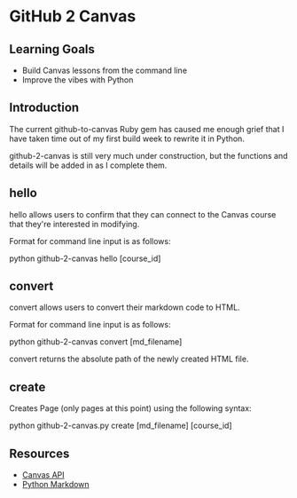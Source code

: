 # GitHub 2 Canvas

## Learning Goals

- Build Canvas lessons from the command line
- Improve the vibes with Python

## Introduction

The current github-to-canvas Ruby gem has caused me enough grief that I have
taken time out of my first build week to rewrite it in Python.

github-2-canvas is still very much under construction, but the functions and
details will be added in as I complete them.

## hello

hello allows users to confirm that they can connect to the Canvas course
that they're interested in modifying.

Format for command line input is as follows:

python github-2-canvas hello \[course_id\]

## convert

convert allows users to convert their markdown code to HTML.

Format for command line input is as follows:

python github-2-canvas convert \[md_filename\]

convert returns the absolute path of the newly created HTML file.

## create

Creates Page (only pages at this point) using the following syntax:

python github-2-canvas.py create \[md_filename\] \[course_id\]

## Resources

- [Canvas API](https://canvasapi.readthedocs.io/en/stable/getting-started.html)
- [Python Markdown](https://python-markdown.github.io/)
